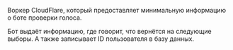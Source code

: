 Воркер CloudFlare, который предоставляет минимальную информацию о боте проверки голоса.

Бот выдаёт информацию, где говорит, что вернётся на следующие выборы. А также записывает ID пользователя в базу данных.

